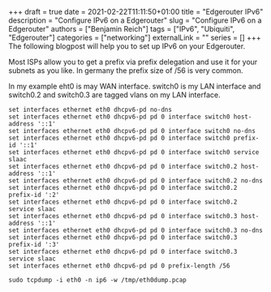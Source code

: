 +++ 
draft = true
date = 2021-02-22T11:11:50+01:00
title = "Edgerouter IPv6"
description = "Configure IPv6 on a Edgerouter"
slug = "Configure IPv6 on a Edgerouter"
authors = ["Benjamin Reich"]
tags = ["IPv6", "Ubiquiti", "Edgerouter"]
categories = ["networking"]
externalLink = ""
series = []
+++
The following blogpost will help you to set up IPv6 on your Edgerouter.

Most ISPs allow you to get a prefix via prefix delegation and use it for your subnets as you like. In germany the prefix size of /56 is very common.

In my example eht0 is may WAN interface. switch0 is my LAN interface and switch0.2 and switch0.3 are tagged vlans on my LAN interface.

```plaintext
set interfaces ethernet eth0 dhcpv6-pd no-dns
set interfaces ethernet eth0 dhcpv6-pd pd 0 interface switch0 host-address '::1'
set interfaces ethernet eth0 dhcpv6-pd pd 0 interface switch0 no-dns
set interfaces ethernet eth0 dhcpv6-pd pd 0 interface switch0 prefix-id '::1'
set interfaces ethernet eth0 dhcpv6-pd pd 0 interface switch0 service slaac
set interfaces ethernet eth0 dhcpv6-pd pd 0 interface switch0.2 host-address '::1'
set interfaces ethernet eth0 dhcpv6-pd pd 0 interface switch0.2 no-dns
set interfaces ethernet eth0 dhcpv6-pd pd 0 interface switch0.2 prefix-id ':2'
set interfaces ethernet eth0 dhcpv6-pd pd 0 interface switch0.2 service slaac
set interfaces ethernet eth0 dhcpv6-pd pd 0 interface switch0.3 host-address '::1'
set interfaces ethernet eth0 dhcpv6-pd pd 0 interface switch0.3 no-dns
set interfaces ethernet eth0 dhcpv6-pd pd 0 interface switch0.3 prefix-id ':3'
set interfaces ethernet eth0 dhcpv6-pd pd 0 interface switch0.3 service slaac
set interfaces ethernet eth0 dhcpv6-pd pd 0 prefix-length /56
```


```shell
sudo tcpdump -i eth0 -n ip6 -w /tmp/eth0dump.pcap
```